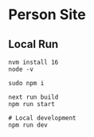 # Person Site

## Local Run

```
nvm install 16
node -v

sudo npm i

next run build
npm run start

# Local development
npm run dev
```
